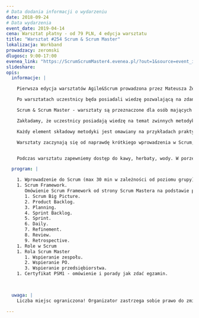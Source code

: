 ```yaml
---
# Data dodania informacji o wydarzeniu
date: 2018-09-24
# Data wydarzenia
event_date: 2019-04-14
cena: Warsztat płatny - od 79 PLN, 4 edycja warsztatu
title: "Warsztat #254 Scrum & Scrum Master"
lokalizacja: Workband
prowadzacy: zeromski
dlugosc: 9:00-17:00
evenea_link: "https://ScrumScrumMaster4.evenea.pl/?out=1&source=event_iframe"
slideshare:
opis:
  informacje: |

    Pierwsza edycja warsztatów Agile&Scrum prowadzona przez Mateusza Żeromskiego zdobyła bardzo pozytywną ocenę uczestników. Ten warsztat jest kontynuacją cyklu. Polecamy go osobom chcącym doskonalić pracę w zwinnych metodykach pracy.

    Po warsztatach uczestnicy będa posiadali wiedzę pozwalającą na zdanie certyfikatu PSM1 po ok 5  dniach dodatkowej nauki. Materiały edukacyjne zostaną udostępnione, wraz możliwością wykupienia dostępu do platformy e-learningowej z testami PSM1 (około 500 różnych pytań).

    Scrum & Scrum Master - warsztaty są przeznaczone dla osób mających podstawy pracy w systemie Agile/Scrum i uczestników Agile & Scrum podstawy. W trakcie jest omawiany framework Scrum pod kątem osoby Scrum Mastera. 

    Zakładamy, że uczestnicy posiadają wiedzę na temat zwinnych metodyk lub pracują w firmach gdzie jest zaimplementowany Scrum. Od samego początku poruszamy się w środowisku Agile.

    Każdy element składowy metodyki jest omawiany na przykładach praktycznych oraz również poprzez zadania szkoleniowe. Uczestnicy wcielają się w rolę Scrum Mastera i podejmują wyzwanie polegające na znalezieniu najlepszego rozwiązania dla problemów - zgodnie z zasadami Scrum.

    Warsztaty zaczynają się od naprawdę krótkiego wprowadzenia w Scrum, a następnie poprzez kolejne zasady Scrum są omawiane możliwe problemy, oraz wypracowywanie najlepszych zachowań jakie może podjąć Scrum Master. 


    Podczas warsztatu zapewniemy dostęp do kawy, herbaty, wody. W porze obiadowej zapewniamy pizzę w wersji mięsnej lub wegatariańskiej.

  program: |

    1. Wprowadzenie do Scrum (max 30 min w zależności od poziomu grupy). 
    1. Scrum Framework.
       Omówienie Scrum Framework od strony Scrum Mastera na podstawie praktyki. Realne i szkoleniowe sytuacje pozwolą poznać jakie są nalepsze zachowania w różnych sytuacjach.
       1. Scrum Big Picture.
       2. Product Backlog. 
       3. Planning.
       4. Sprint Backlog.
       5. Sprint.
       6. Daily.
       7. Refinement.
       8. Review.
       9. Retrospective. 
    1. Role w Scrum
    1. Rola Scrum Master
       1. Wspieranie zespołu.
       2. Wspieranie PO.
       3. Wspieranie przedsiębiorstwa.
    1. Certyfikat PSM1 - omówienie i porady jak zdać egzamin.


  
  uwaga: |
    Liczba miejsc ograniczona! Organizator zastrzega sobie prawo do zmiany lokalizacji wydarzenia oraz jego odwołania w przypadku niezgłoszenia się minimalnej liczby uczestników.

---
```

